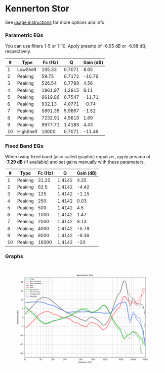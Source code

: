 # Kennerton Stor
See [usage instructions](https://github.com/jaakkopasanen/AutoEq#usage) for more options and info.

### Parametric EQs
You can use filters 1-5 or 1-10. Apply preamp of -6.95 dB or -6.98 dB, respectively.

|   # | Type      |   Fc (Hz) |      Q |   Gain (dB) |
|-----|-----------|-----------|--------|-------------|
|   1 | LowShelf  |    105.33 | 0.7071 |        8.05 |
|   2 | Peaking   |     59.75 | 0.7172 |      -10.76 |
|   3 | Peaking   |    526.54 | 0.7788 |        4.56 |
|   4 | Peaking   |   1961.97 | 1.2915 |        8.11 |
|   5 | Peaking   |   6619.86 | 0.7547 |      -11.71 |
|   6 | Peaking   |    932.13 | 4.0771 |       -0.74 |
|   7 | Peaking   |   5891.35 | 5.9867 |       -1.52 |
|   8 | Peaking   |   7232.91 | 4.9818 |        1.69 |
|   9 | Peaking   |   9977.71 | 1.4188 |        4.43 |
|  10 | HighShelf |  10000    | 0.7071 |      -11.49 |

### Fixed Band EQs
When using fixed band (also called graphic) equalizer, apply preamp of **-7.29 dB** (if available) and set gains manually with these parameters.

|   # | Type    |   Fc (Hz) |      Q |   Gain (dB) |
|-----|---------|-----------|--------|-------------|
|   1 | Peaking |     31.25 | 1.4142 |        4.35 |
|   2 | Peaking |     62.5  | 1.4142 |       -4.42 |
|   3 | Peaking |    125    | 1.4142 |       -1.15 |
|   4 | Peaking |    250    | 1.4142 |        0.03 |
|   5 | Peaking |    500    | 1.4142 |        4.5  |
|   6 | Peaking |   1000    | 1.4142 |        1.47 |
|   7 | Peaking |   2000    | 1.4142 |        8.13 |
|   8 | Peaking |   4000    | 1.4142 |       -5.78 |
|   9 | Peaking |   8000    | 1.4142 |       -9.36 |
|  10 | Peaking |  16000    | 1.4142 |      -20    |

### Graphs
![](./Kennerton%20Stor.png)
